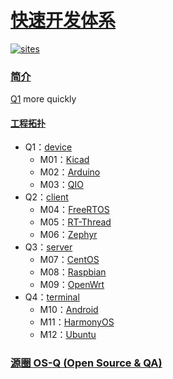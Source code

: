 ﻿# [快速开发体系](https://github.com/OS-Q/Q1)

[![sites](http://182.61.61.133/link/resources/OSQ.png)](http://www.OS-Q.com)
### [简介](https://github.com/OS-Q/Q1/wiki)

[Q1](https://github.com/OS-Q/Q1) more quickly
#### [工程拓扑](https://github.com/OS-Q)

* Q1：[device](https://github.com/OS-Q/Q1)
    * M01：[Kicad](https://github.com/OS-Q/M01)
    * M02：[Arduino](https://github.com/OS-Q/M02)
    * M03：[QIO](https://github.com/OS-Q/M03)
* Q2：[client](https://github.com/OS-Q/Q2)
    * M04：[FreeRTOS](https://github.com/OS-Q/M04)
    * M05：[RT-Thread](https://github.com/OS-Q/M05)
    * M06：[Zephyr](https://github.com/OS-Q/M06)
* Q3：[server](https://github.com/OS-Q/Q3)
    * M07：[CentOS](https://github.com/OS-Q/M07)
    * M08：[Raspbian](https://github.com/OS-Q/M08)
    * M09：[OpenWrt](https://github.com/OS-Q/M09)
* Q4：[terminal](https://github.com/OS-Q/Q4)
    * M10：[Android](https://github.com/OS-Q/M10)
    * M11：[HarmonyOS](https://github.com/OS-Q/M11)
    * M12：[Ubuntu](https://github.com/OS-Q/M12)

### [源圈 OS-Q (Open Source & QA) ](http://www.OS-Q.com)
